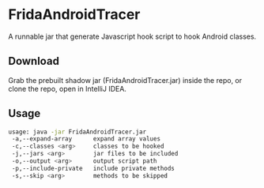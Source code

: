 # FridaAndroidTracer

A runnable jar that generate Javascript hook script to hook Android classes.

## Download

Grab the prebuilt shadow jar (FridaAndroidTracer.jar) inside the repo, or clone the repo, open in IntelliJ IDEA.

## Usage

``` bash
usage: java -jar FridaAndroidTracer.jar
 -a,--expand-array      expand array values
 -c,--classes <arg>     classes to be hooked
 -j,--jars <arg>        jar files to be included
 -o,--output <arg>      output script path
 -p,--include-private   include private methods
 -s,--skip <arg>        methods to be skipped
```
